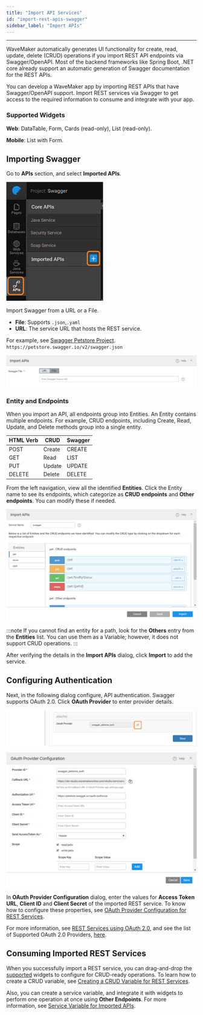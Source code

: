 ```yaml
---
title: "Import API Services"
id: "import-rest-apis-swagger"
sidebar_label: "Import APIs"
---
```

---

WaveMaker automatically generates UI functionality for create, read, update, delete (CRUD) operations if you import REST API endpoints via Swagger/OpenAPI. Most of the backend frameworks like Spring Boot, .NET core already support an automatic generation of Swagger documentation for the REST APIs. 

You can develop a WaveMaker app by importing REST APIs that have Swagger/OpenAPI support. Import REST services via Swagger to get access to the required information to consume and integrate with your app.

### Supported Widgets

**Web**: DataTable, Form, Cards (read-only), List (read-only).

**Mobile**: List with Form.

## Importing Swagger

Go to **APIs** section, and select **Imported APIs**.

![import swagger](/learn/assets/import-swagger.png)

Import Swagger from a URL or a File.

- **File**: Supports `.json`,`.yaml`  
- **URL**: The service URL that hosts the REST service.  

For example, see [Swagger Petstore Project](http://petstore.swagger.io/).  
`https://petstore.swagger.io/v2/swagger.json`  

![import swagger with url or file](/learn/assets/upload-file-url-swagger.png)

### Entity and Endpoints

When you import an API, all endpoints group into Entities. 
An Entity contains multiple endpoints. For example, CRUD endpoints, including Create, Read, Update, and Delete methods group into a single entity.

|HTML Verb |CRUD | Swagger |
|---|---|---|
|POST|Create |CREATE|
|GET|Read| LIST|
|PUT |Update |UPDATE|
|DELETE|Delete|DELETE|

From the left navigation, view all the identified **Entities**. Click the Entity name to see its endpoints, which categorize as **CRUD endpoints** and **Other endpoints**. You can modify these if needed.

![import swagger url](/learn/assets/import-swagger-url.PNG)

:::note
If you cannot find an entity for a path, look for the **Others** entry from the **Entities** list. You can use them as a Variable; however, it does not support CRUD operations.
:::

After verifying the details in the **Import APIs** dialog, click **Import** to add the service.

## Configuring Authentication

Next, in the following dialog configure, API authentication. Swagger supports OAuth 2.0. Click **OAuth Provider** to enter provider details.

![oauth config for swagger](/learn/assets/oauth-swagger-congif.PNG)

![oauth config for swagger](/learn/assets/oauth-swagger-config.png)

In **OAuth Provider Configuration** dialog, enter the values for **Access Token URL**, **Client ID** and **Client Secret** of the imported REST service. To know how to configure these properties, see [OAuth Provider Configuration for REST Services](/learn/app-development/services/web-services/oauth-2-0-rest-services#oauth-provider-configuration).

For more information, see [REST Services using OAuth 2.0](/learn/app-development/services/web-services/oauth-2-0-rest-services), and see the list of Supported OAuth 2.0 Providers, [here](/learn/app-development/services/web-services/oauth-2-0-rest-services#supported-oauth-20-providers).

## Consuming Imported REST Services

When you successfully import a REST service, you can drag-and-drop the [supported](#supported-widgets) widgets to configure for CRUD-ready operations. To learn how to create a CRUD variable, see [Creating a CRUD Variable for REST Services](/learn/app-development/variables/crud-variable). 

Also, you can create a service variable, and integrate it with widgets to perform one operation at once using **Other Endpoints**. For more information, see [Service Variable for Imported APIs](/learn/app-development/variables/web-service#service-variable-for-imported-apis).
